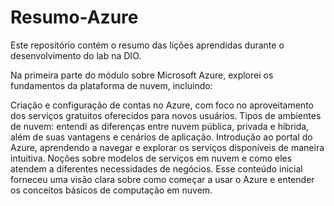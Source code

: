# Resumo-Azure
Este repositório contém o resumo das lições aprendidas durante o desenvolvimento do lab na DIO.

Na primeira parte do módulo sobre Microsoft Azure, explorei os fundamentos da plataforma de nuvem, incluindo:

Criação e configuração de contas no Azure, com foco no aproveitamento dos serviços gratuitos oferecidos para novos usuários.
Tipos de ambientes de nuvem: entendi as diferenças entre nuvem pública, privada e híbrida, além de suas vantagens e cenários de aplicação.
Introdução ao portal do Azure, aprendendo a navegar e explorar os serviços disponíveis de maneira intuitiva.
Noções sobre modelos de serviços em nuvem e como eles atendem a diferentes necessidades de negócios.
Esse conteúdo inicial forneceu uma visão clara sobre como começar a usar o Azure e entender os conceitos básicos de computação em nuvem.
